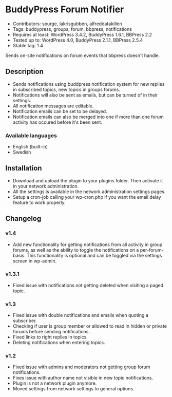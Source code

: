 BuddyPress Forum Notifier
=========================

* Contributors: spurge, lakrisgubben, alfreddatakillen
* Tags: buddypress, groups, forum, bbpress, notifications
* Requires at least: WordPress 3.4.2, BuddyPress 1.6.1, BBPress 2.2
* Tested up to: WordPress 4.0, BuddyPress 2.1.1, BBPress 2.5.4
* Stable tag: 1.4

Sends on-site notifications on forum events that bbpress doesn't handle.

Description
-----------

* Sends notifications using buddpress notification system for new
  replies in subscribed topics, new topics in groups forums.
* Notifications will also be sent as emails, but can be turned of in
  their settings.
* All notification messages are editable.
* Notification emails can be set to be delayed.
* Notification emails can also be merged into one if more than one forum
  activity has occured before it's been sent.

### Available languages

* English (built-in)
* Swedish

Installation
------------

* Download and upload the plugin to your plugins folder. Then activate
  it in your network administration.
* All the settings is available in the network administration settings
  pages.
* Setup a cron-job calling your wp-cron.php if you want the email
  delay feature to work properly.

Changelog
---------

### v1.4

* Add new functionality for getting notifications from all activity in group forums,
  as well as the ability to toggle the notifications on a per-forum-basis.
  This functionality is optional and can be toggled via the settings screen
  in wp-admin.

### v1.3.1

* Fixed issue with notifications not getting deleted when visiting a
  paged topic.

### v1.3

* Fixed issue with double notifications and emails when quoting a
  subscriber.
* Checking if user is group member or allowed to read in hidden or
  private forums before sending notifications.
* Fixed links to right replies in topics.
* Deleting notifications when entering topics.

### v1.2

* Fixed issue with admins and moderators not getting group forum
  notifications.
* Fixes issue with author name not visible in new topic notifications.
* Plugin is not a network plugin anymore.
* Moved settings from network settings to general options.
